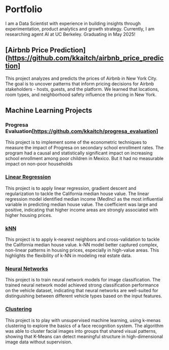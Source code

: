 # Portfolio
I am a Data Scientist with experience in building insights through experimentation, product analytics and growth strategy. Currently, I am researching agent AI at UC Berkeley. Graduating in May 2025!

## [Airbnb Price Prediction](https://github.com/kkaitch/airbnb_price_prediction]
This project analyzes and predicts the prices of Airbnb in New York City. The goal is to uncover patterns that inform pricing decisions for Airbnb stakeholders - hosts, guests, and the platform. We learned that locations, room types, and neighborhood safety influence the pricing in New York.

## Machine Learning Projects
### Progresa Evaluation[https://github.com/kkaitch/progresa_evaluation]
This project is to implement some of the econometric techniques to measure the impact of Progresa on secondary school enrollment rates. The program had a causal and statistically significant impact on increasing school enrollment among poor children in Mexico. But it had no measurable impact on non-poor households

### [Linear Regression](https://github.com/kkaitch/machine_learning_linear_regression)
This project is to apply linear regression, gradient descent and regularization to tackle the California median house value. The linear regression model identified median income (MedInc) as the most influential variable in predicting median house value. The coefficient was large and positive, indicating that higher income areas are strongly associated with higher housing prices.

### [kNN](https://github.com/kkaitch/machine_learning_knn)
This project is to apply k-nearest neighbors and cross-validation to tackle the California median house value. k-NN model better captured complex, non-linear patterns in housing prices, especially in high-value areas. This highlights the flexibility of k-NN in modeling real estate data.

### [Neural Networks](https://github.com/kkaitch/machine_learning_neural_networks)
This project is to train neural network models for image classification. The trained neural network model achieved strong classification performance on the vehicle dataset, indicating that neural networks are well-suited for distinguishing between different vehicle types based on the input features.

### [Clustering](https://github.com/kkaitch/machine_learning_clustering)
This project is to play with unsupervised machine learning, using k-menas clustering to explore the basics of a face recognition system. The algorithm was able to cluster facial images into groups that shared visual patterns, showing that K-Means can detect meaningful structure in high-dimensional image data without supervision.
